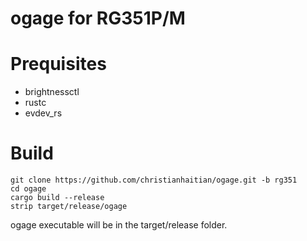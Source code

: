 # ogage for RG351P/M

Prequisites
===========
- brightnessctl
- rustc
- evdev_rs

Build
=====
```
git clone https://github.com/christianhaitian/ogage.git -b rg351
cd ogage
cargo build --release
strip target/release/ogage
```
ogage executable will be in the target/release folder.

